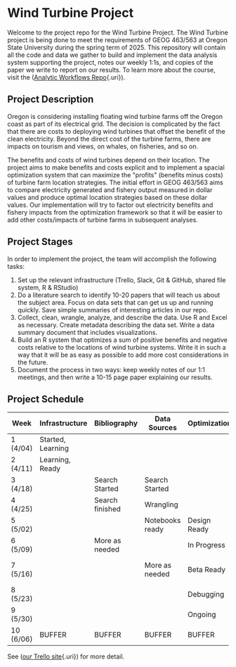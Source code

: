 # Wind Turbine Project

Welcome to the project repo for the Wind Turbine Project. The Wind Turbine project is being done to meet the requirements of GEOG 463/563 at Oregon State University during the spring term of 2025. This repository will contain all the code and data we gather to build and implement the data analysis system supporting the project, notes our weekly 1:1s, and copies of the paper we write to report on our results. To learn more about the course, visit the ([Analytic Workflows Repo](https://github.com/Analytical-Workflows-for-Earth-Science/Sp2025){.uri}).

## Project Description

Oregon is considering installing floating wind turbine farms off the Oregon coast as part of its electrical grid. The decision is complicated by the fact that there are costs to deploying wind turbines that offset the benefit of the clean electricity. Beyond the direct cost of the turbine farms, there are impacts on tourism and views, on whales, on fisheries, and so on.

The benefits and costs of wind turbines depend on their location. The project aims to make benefits and costs explicit and to implement a spacial optimization system that can maximize the "profits" (benefits minus costs) of turbine farm location strategies. The initial effort in GEOG 463/563 aims to compare electricity generated and fishery output measured in dollar values and produce optimal location strategies based on these dollar values. Our implementation will try to factor out electricity benefits and fishery impacts from the optimization framework so that it will be easier to add other costs/impacts of turbine farms in subsequent analyses.

## Project Stages

In order to implement the project, the team will accomplish the following tasks:

1)  Set up the relevant infrastructure (Trello, Slack, Git & GitHub, shared file system, R & RStudio)
2)  Do a literature search to identify 10-20 papers that will teach us about the subject area. Focus on data sets that can get us up and running quickly. Save simple summaries of interesting articles in our repo.
3)  Collect, clean, wrangle, analyze, and describe the data. Use R and Excel as necessary. Create metadata describing the data set. Write a data summary document that includes visualizations.
4)  Build an R system that optimizes a sum of positive benefits and negative costs relative to the locations of wind turbine systems. Write it in such a way that it will be as easy as possible to add more cost considerations in the future.
5)  Document the process in two ways: keep weekly notes of our 1:1 meetings, and then write a 10-15 page paper explaining our results.

## Project Schedule

| **Week** | **Infrastructure** | **Bibliography** | **Data Sources** | **Optimization** | **Paper** |
|------------|------------|------------|------------|------------|------------|
| 1 (4/04) | Started, Learning |  |  |  |  |
| 2 (4/11) | Learning, Ready |  |  |  |  |
| 3 (4/18) |  | Search Started | Search Started |  |  |
| 4 (4/25) |  | Search finished | Wrangling |  | Draft Bibliog... |
| 5 (5/02) |  |  | Notebooks ready | Design Ready | Draft Data |
| 6 (5/09) |  | More as needed |  | In Progress | Draft Strategy |
| 7 (5/16) |  |  | More as needed | Beta Ready | Draft Code Desc. |
| 8 (5/23) |  |  |  | Debugging | Draft |
| 9 (5/30) |  |  |  | Ongoing |  |
| 10 (6/06) | BUFFER | BUFFER | BUFFER | BUFFER | BUFFER |

See ([our Trello site](https://trello.com/b/Z67GFNTV/wind-turbine-project){.uri}) for more detail.
